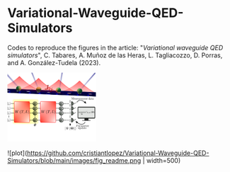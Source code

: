 # Variational-Waveguide-QED-Simulators

Codes to reproduce the figures in the article: "*Variational waveguide QED simulators*", C. Tabares, A. Muñoz de las Heras, L. Tagliacozzo, D. Porras, and A. González-Tudela (2023).

<img src="https://github.com/cristiantlopez/Variational-Waveguide-QED-Simulators/blob/main/images/fig_readme.png" width="200" />

![plot](https://github.com/cristiantlopez/Variational-Waveguide-QED-Simulators/blob/main/images/fig_readme.png | width=500)

